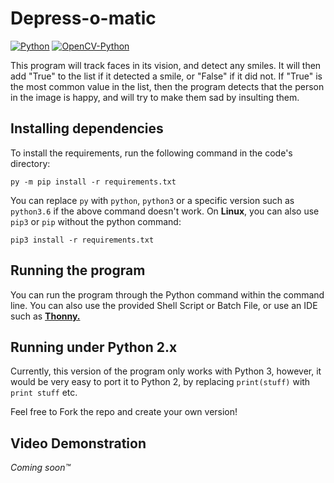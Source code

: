 # Depress-o-matic
[![Python](https://img.shields.io/badge/Python-3.x-blue.svg)](https://python.org/)
[![OpenCV-Python](https://img.shields.io/pypi/v/opencv-python.svg)](https://pypi.python.org/pypi/opencv-python/)

This program will track faces in its vision, and detect any smiles. It will then add "True" to the list if it detected a smile, or "False" if it did not.
If "True" is the most common value in the list, then the program detects that the person in the image is happy, and will try to make them sad by insulting them.

## Installing dependencies
To install the requirements, run the following command in the code's directory:

```
py -m pip install -r requirements.txt
```
You can replace `py` with `python`, `python3` or a specific version such as `python3.6` if the above command doesn't work.
On **Linux**, you can also use `pip3` or `pip` without the python command:

```
pip3 install -r requirements.txt
```

## Running the program
You can run the program through the Python command within the command line. You can also use the provided Shell Script or Batch File, or use an IDE such as **[Thonny.](https://thonny.org/)**

## Running under Python 2.x
Currently, this version of the program only works with Python 3, however, it would be very easy to port it to Python 2, by replacing `print(stuff)` with `print stuff` etc.

Feel free to Fork the repo and create your own version!

## Video Demonstration
*Coming soon™*
